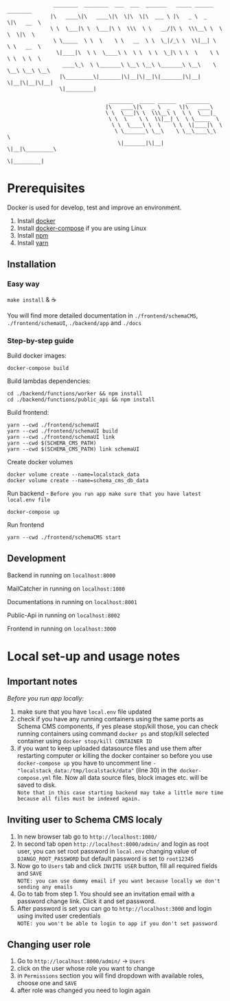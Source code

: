 ```
               ________  ________  ___  ___  _______   _____ ______   ________     
              |\   ____\|\   ____\|\  \|\  \|\  ___ \ |\   _ \  _   \|\   __  \    
              \ \  \___|\ \  \___|\ \  \\\  \ \   __/|\ \  \\\__\ \  \ \  \|\  \   
               \ \_____  \ \  \    \ \   __  \ \  \_|/_\ \  \\|__| \  \ \   __  \  
                \|____|\  \ \  \____\ \  \ \  \ \  \_|\ \ \  \    \ \  \ \  \ \  \ 
                  ____\_\  \ \_______\ \__\ \__\ \_______\ \__\    \ \__\ \__\ \__\
                 |\_________\|_______|\|__|\|__|\|_______|\|__|     \|__|\|__|\|__|
                 \|_________|

                                 ________  _____ ______   ________      
                                |\   ____\|\   _ \  _   \|\   ____\     
                                \ \  \___|\ \  \\\__\ \  \ \  \___|_    
                                 \ \  \    \ \  \\|__| \  \ \_____  \   
                                  \ \  \____\ \  \    \ \  \|____|\  \  
                                   \ \_______\ \__\    \ \__\____\_\  \ 
                                    \|_______|\|__|     \|__|\_________\
                                                            \|_________|
```

# Prerequisites
Docker is used for develop, test and improve an environment.
1. Install [docker](https://docs.docker.com/install/)
2. Install [docker-compose](https://docs.docker.com/compose/install/) if you are using Linux
3. Install [npm](https://www.npmjs.com/)
4. Install [yarn](https://classic.yarnpkg.com/en/docs/install/#mac-stable)

## Installation

### Easy way
`make install` & ☕

You will find more detailed documentation in `./frontend/schemaCMS`, `./frontend/schemaUI`, `./backend/app` and `./docs`

### Step-by-step guide
Build docker images:
```shell script
docker-compose build
```
Build lambdas dependencies:
```shell script
cd ./backend/functions/worker && npm install
cd ./backend/functions/public_api && npm install
```

Build frontend:
```shell script
yarn --cwd ./frontend/schemaUI
yarn --cwd ./frontend/schemaUI build
yarn --cwd ./frontend/schemaUI link
yarn --cwd $(SCHEMA_CMS_PATH)
yarn --cwd $(SCHEMA_CMS_PATH) link schemaUI
```
Create docker volumes
```shell script
docker volume create --name=localstack_data
docker volume create --name=schema_cms_db_data
```

Run backend - `Before you run app make sure that you have latest local.env file`
```shell script
docker-compose up
```

Run frontend
```shell script
yarn --cwd ./frontend/schemaCMS start
```

## Development
Backend in running on `localhost:8000`

MailCatcher in running on `localhost:1080`

Documentations in running on `localhost:8001`

Public-Api in running on `localhost:8002`

Frontend in running on `localhost:3000`

# Local set-up and usage notes

## Important notes

*Before you run app locally:*
 1. make sure that you have `local.env` file updated
 2. check if you have any running containers using the same ports as Schema CMS components, if yes please stop/kill those,
you can check running containers using command `docker ps` and stop/kill selected container using `docker stop/kill CONTAINER ID`
 3. if you want to keep uploaded datasource files and use them after restarting computer or killing the docker container so
before you use `docker-compose up` you have to uncomment line `- "localstack_data:/tmp/localstack/data"` (line 30) in the` docker-compose.yml` file.
Now all data source files, block images etc. will be saved to disk.  
`Note that in this case starting backend may take a little more time because all files must be indexed again.`



## Inviting user to Schema CMS localy

1. In new browser tab go to `http://localhost:1080/`
2. In second tab open `http://localhost:8000/admin/` and login as root user, you can set root password in `local.env` changing value of `DJANGO_ROOT_PASSWORD` but 
default password is set to `root12345` 
3. Now go to `Users` tab and click `INVITE USER` button, fill all required fields and `SAVE`  
`NOTE: you can use dummy email if you want because locally we don't sending any emails`
4. Go to tab from step 1. You should see an invitation email with a password change link. Click it and set password.
5. After password is set you can go to `http://localhost:3000` and login using invited user credentials  
`NOTE: you won't be able to login to app if you don't set password`

## Changing user role

1. Go to `http://localhost:8000/admin/` -> `Users`
2. click on the user whose role you want to change
3. in `Permissions` section you will find dropdown with available roles, choose one and `SAVE`
4. after role was changed you need to login again

